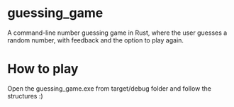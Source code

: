 # guessing_game
A command-line number guessing game in Rust, where the user guesses a random number, with feedback and the option to play again.

# How to play 
Open the guessing_game.exe from target/debug folder and follow the structures :) 

